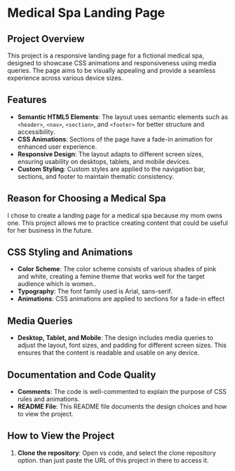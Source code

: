 # Medical Spa Landing Page

## Project Overview
This project is a responsive landing page for a fictional medical spa, designed to showcase CSS animations and responsiveness using media queries. The page aims to be visually appealing and provide a seamless experience across various device sizes.

## Features
- **Semantic HTML5 Elements**: The layout uses semantic elements such as `<header>`, `<nav>`, `<section>`, and `<footer>` for better structure and accessibility.
- **CSS Animations**: Sections of the page have a fade-in animation for enhanced user experience.
- **Responsive Design**: The layout adapts to different screen sizes, ensuring usability on desktops, tablets, and mobile devices.
- **Custom Styling**: Custom styles are applied to the navigation bar, sections, and footer to maintain thematic consistency.

## Reason for Choosing a Medical Spa
I chose to create a landing page for a medical spa because my mom owns one. This project allows me to practice creating content that could be useful for her business in the future. 

## CSS Styling and Animations
- **Color Scheme**: The color scheme consists of various shades of pink and white, creating a femine theme that works well for the target audience which is women..
- **Typography**: The font family used is Arial, sans-serif.
- **Animations**: CSS animations are applied to sections for a fade-in effect

## Media Queries
- **Desktop, Tablet, and Mobile**: The design includes media queries to adjust the layout, font sizes, and padding for different screen sizes. This ensures that the content is readable and usable on any device.

## Documentation and Code Quality
- **Comments**: The code is well-commented to explain the purpose of CSS rules and animations.
- **README File**: This README file documents the design choices and how to view the project.

## How to View the Project
1. **Clone the repository**: Open vs code, and select the clone repository option. than just paste the URL of this project in there to access it.
